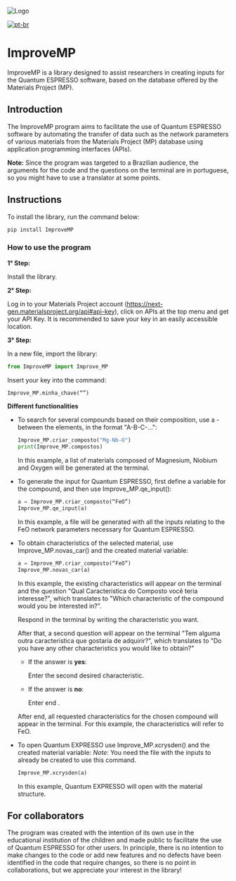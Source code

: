 
![Logo ](https://github.com/user-attachments/assets/0f7c4b08-f9e2-4172-b355-cf4b955c2d5a)

[![pt-br](https://img.shields.io/badge/lang-pt--br-green.svg)](https://github.com/cauaschuch/ImproveMP/blob/main/README.md)

# ImproveMP

ImproveMP is a library designed to assist researchers in creating inputs for the Quantum ESPRESSO software, based on the database offered by the Materials Project (MP).

## Introduction

The ImproveMP program aims to facilitate the use of Quantum ESPRESSO software by automating the transfer of data such as the network parameters of various materials from the Materials Project (MP) database using application programming interfaces (APIs).

**Note:** Since the program was targeted to a Brazilian audience, the arguments for the code and the questions on the terminal are in portuguese, so you might have to use a translator at some points. 

## Instructions

To install the library, run the command below:

```bash
pip install ImproveMP
```

### How to use the program 

**1° Step:** 

Install the library.

**2° Step:**

Log in to your Materials Project account (https://next-gen.materialsproject.org/api#api-key), click on APIs at the top menu and get your API Key.
It is recommended to save your key in an easily accessible location.

**3° Step:**

In a new file, import the library:
```python
from ImproveMP import Improve_MP
```

Insert your key into the command:
```python
Improve_MP.minha_chave(“”)
```
**Different functionalities**

- To search for several compounds based on their composition, use a - between the elements, in the format "A-B-C-...":
    ```python
    Improve_MP.criar_composto("Mg-Nb-O")
    print(Improve_MP.compostos)
    ```
    In this example, a list of materials composed of Magnesium, Niobium and Oxygen will be generated at the terminal.

- To generate the input for Quantum ESPRESSO, first define a variable for the compound, and then use Improve_MP.qe_input():
    ```python
    a = Improve_MP.criar_composto(“FeO”)
    Improve_MP.qe_input(a)
    ```
    In this example, a file will be generated with all the inputs relating to the FeO network parameters necessary for Quantum ESPRESSO.

- To obtain characteristics of the selected material, use Improve_MP.novas_car() and the created material variable:
    ```python
    a = Improve_MP.criar_composto(“FeO”)
    Improve_MP.novas_car(a)
    ```
    In this example, the existing characteristics will appear on the terminal and the question "Qual Caracteristica do Composto você teria interesse?", which translates to "Which characteristic of the compound would you be interested in?".

    Respond in the terminal by writing the characteristic you want.

    After that, a second question will appear on the terminal "Tem alguma outra caracteristica que gostaria de adquirir?", which translates to "Do you have any other characteristics you would like to obtain?"

    - If the answer is **yes**:

        Enter the second desired characteristic.

    - If the answer is **no**:

        Enter end .       

    After end, all requested characteristics for the chosen compound will appear in the terminal. For this example, the characteristics will refer to FeO.

- To open Quantum EXPRESSO use Improve_MP.xcrysden() and the created material variable:
    *Note*: You need the file with the inputs to already be created to use this command.
    ```python
    Improve_MP.xcrysden(a)
    ```
    In this example, Quantum EXPRESSO will open with the material structure.



## For collaborators

The program was created with the intention of its own use in the educational institution of the children and made public to facilitate the use of Quantum ESPRESSO for other users. 
In principle, there is no intention to make changes to the code or add new features and no defects have been identified in the code that require changes, so there is no point in collaborations, but we appreciate your interest in the library!
